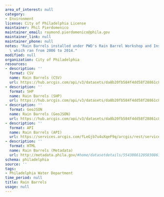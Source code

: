 ```yaml
---
area_of_interest: null
category:
- Environment
license: City of Philadelphia License
maintainer: Phil Pierdomenico
maintainer_email: raymond.pierdomenico@phila.gov
maintainer_link: null
maintainer_phone: null
notes: "Rain Barrels installed under PWD's Rain Barrel Workshop and Installation program,\
  \ which ran from 2006 to 2014."
modified: null
organization: City of Philadelphia
resources:
- description: ''
  format: CSV
  name: Rain Barrels (CSV)
  url: https://hub.arcgis.com/api/v3/datasets/da8b20fb584f4dd58f28861c8f29311f_0/downloads/data?format=csv&spatialRefId=2272&where=1%3D1
- description: ''
  format: SHP
  name: Rain Barrels (SHP)
  url: https://hub.arcgis.com/api/v3/datasets/da8b20fb584f4dd58f28861c8f29311f_0/downloads/data?format=shp&spatialRefId=2272&where=1%3D1
- description: ''
  format: GeoJSON
  name: Rain Barrels (GeoJSON)
  url: https://hub.arcgis.com/api/v3/datasets/da8b20fb584f4dd58f28861c8f29311f_0/downloads/data?format=geojson&spatialRefId=4326&where=1%3D1
- description: ''
  format: API
  name: Rain Barrels (API)
  url: https://services.arcgis.com/fLeGjb7u4uXqeF9q/arcgis/rest/services/RainBarrel_Installed/FeatureServer/0/query?outFields=*&where=1%3D1
- description: ''
  format: HTML
  name: Rain Barrels (Metadata)
  url: http://metadata.phila.gov/#home/datasetdetails/5543866120583086178c4eeb/representationdetails/561804f9f061d8707502e475/
schema: philadelphia
source: ''
tags:
- Philadelphia Water Department
time_period: null
title: Rain Barrels
usage: null
---
```

